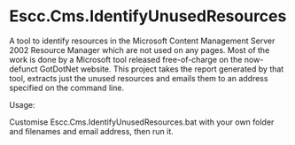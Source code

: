 Escc.Cms.IdentifyUnusedResources
================================

A tool to identify resources in the Microsoft Content Management Server 2002 Resource Manager which are not used on any pages.
Most of the work is done by a Microsoft tool released free-of-charge on the now-defunct GotDotNet website. This project takes
the report generated by that tool, extracts just the unused resources and emails them to an address specified on the command line.

Usage:

Customise Escc.Cms.IdentifyUnusedResources.bat with your own folder and filenames and email address, then run it.